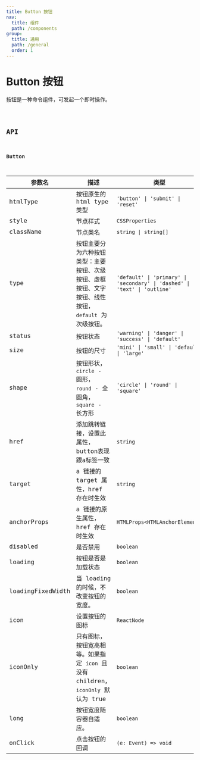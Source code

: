 ```yaml
---
title: Button 按钮
nav:
  title: 组件
  path: /components
group:
  title: 通用
  path: /general
  order: 1
---
```


# Button 按钮

按钮是一种命令组件，可发起一个即时操作。

<code src="./__demo__/basic.demo.tsx" />

## API

### Button

|参数名|描述|类型|默认值|
|---|---|---|---|
|htmlType|按钮原生的 html type 类型|`'button' \| 'submit' \| 'reset'`|`button`|
|style|节点样式|`CSSProperties`|`-`|
|className|节点类名|`string \| string[]`|`-`|
|type|按钮主要分为六种按钮类型：主要按钮、次级按钮、虚框按钮、文字按钮、线性按钮，`default` 为次级按钮。|`'default' \| 'primary' \| 'secondary' \| 'dashed' \| 'text' \| 'outline'`|`default`|
|status|按钮状态|`'warning' \| 'danger' \| 'success' \| 'default'`|`default`|
|size|按钮的尺寸|`'mini' \| 'small' \| 'default' \| 'large'`|`default`|
|shape|按钮形状，`circle` - 圆形， `round` - 全圆角， `square` - 长方形|`'circle' \| 'round' \| 'square'`|`square`|
|href|添加跳转链接，设置此属性，button表现跟a标签一致|`string`|`-`|
|target|a 链接的 target 属性，href 存在时生效|`string`|`-`|
|anchorProps|a 链接的原生属性，href 存在时生效|`HTMLProps<HTMLAnchorElement>`|`-`|
|disabled|是否禁用|`boolean`|`-`|
|loading|按钮是否是加载状态|`boolean`|`-`|
|loadingFixedWidth|当 loading 的时候，不改变按钮的宽度。|`boolean`|`-`|
|icon|设置按钮的图标|`ReactNode`|`-`|
|iconOnly|只有图标，按钮宽高相等。如果指定 `icon` 且没有 children，`iconOnly` 默认为 true|`boolean`|`-`|
|long|按钮宽度随容器自适应。|`boolean`|`-`|
|onClick|点击按钮的回调|`(e: Event) => void`|`-`|
